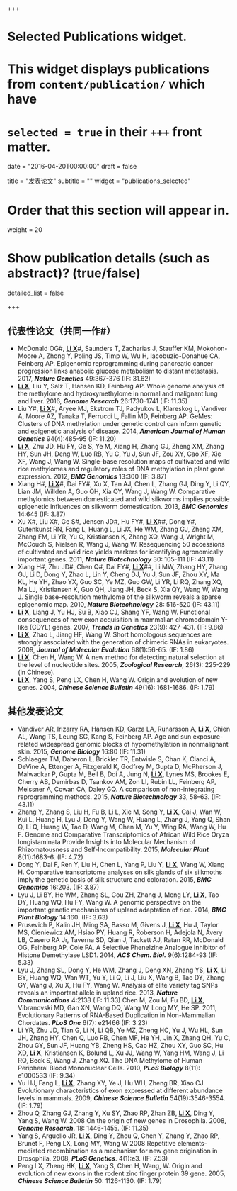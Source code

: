 +++
# Selected Publications widget.
# This widget displays publications from `content/publication/` which have
# `selected = true` in their `+++` front matter.

date = "2016-04-20T00:00:00"
draft = false

title = "发表论文"
subtitle = ""
widget = "publications_selected"

# Order that this section will appear in.
weight = 20

# Show publication details (such as abstract)? (true/false)
detailed_list = false

+++

## 代表性论文（共同一作#）
* McDonald OG#, <u>**Li X**</u>#, Saunders T, Zacharias J, Stauffer KM, Mokohon-Moore A, Zhong Y, Poling JS, Timp W, Wu H, Iacobuzio-Donahue CA, Feinberg AP. Epigenomic reprogramming during pancreatic cancer progression links anabolic glucose metabolism to distant metastasis. 2017, ***Nature Genetics*** 49:367-376 (IF: 31.62)
* <u>**Li X**</u>, Liu Y, Salz T, Hansen KD, Feinberg AP. Whole genome analysis of the methylome and hydroxymethylome in normal and malignant lung and liver. 2016, ***Genome Research*** 26:1730-1741 (IF: 11.35)
* Liu Y#, <u>**Li X**</u>#, Aryee MJ, Ekstrom TJ, Padyukov L, Klareskog L, Vandiver A, Moore AZ, Tanaka T, Ferrucci L, Fallin MD, Feinberg AP. GeMes: Clusters of DNA methylation under genetic control can inform genetic and epigenetic analysis of disease. 2014, ***American Journal of Human Genetics*** 94(4):485-95 (IF: 11.20)
* <u>**Li X**</u>, Zhu JD, Hu FY, Ge S, Ye M,  Xiang H, Zhang GJ, Zheng XM, Zhang HY, Sun JH, Deng W, Luo RB, Yu C, Yu J, Sun JF, Zou XY, Cao XF, Xie XF, Wang J, Wang W. Single-base resolution maps of cultivated and wild rice methylomes and regulatory roles of DNA methylation in plant gene expression. 2012,  ***BMC Genomics*** 13:300 (IF: 3.87)
* Xiang H#, <u>**Li X**</u>#, Dai FY#, Xu X, Tan AJ, Chen L, Zhang GJ, Ding Y, Li QY, Lian JM, Willden A, Guo QH, Xia QY, Wang J, Wang W. Comparative methylomics between domesticated and wild silkworms implies possible epigenetic influences on silkworm domestication. 2013, ***BMC Genomics*** 14:645 (IF: 3.87)
* Xu X#, Liu X#, Ge S#, Jensen JD#, Hu FY#, <u>**Li X**</u>##, Dong Y#, Gutenkunst RN, Fang L, Huang L, Li JX, He WM, Zhang GJ, Zheng XM, Zhang FM, Li YR, Yu C, Kristiansen K, Zhang XQ, Wang J, Wright M, McCouch S, Nielsen R, Wang J, Wang W. Resequencing 50 accessions of cultivated and wild rice yields markers for identifying agronomically important genes. 2011, ***Nature Biotechnology*** 30: 105-111 (IF: 43.11)
* Xiang H#, Zhu JD#, Chen Q#, Dai FY#, <u>**Li X**</u>##, Li MW, Zhang HY, Zhang GJ, Li D, Dong Y, Zhao L, Lin Y, Cheng DJ, Yu J, Sun JF, Zhou XY, Ma KL, He YH, Zhao YX, Guo SC, Ye MZ, Guo GW, Li YR, Li RQ, Zhang XQ, Ma LJ, Kristiansen K, Guo QH, Jiang JH, Beck S, Xia QY, Wang W, Wang J. Single base–resolution methylome of the silkworm reveals a sparse epigenomic map. 2010, ***Nature Biotechnology*** 28: 516-520 (IF: 43.11)
* <u>**Li X**</u>, Liang J, Yu HJ, Su B, Xiao CJ, Shang YF, Wang W. Functional consequences of new exon acquisition in mammalian chromodomain Y-like (CDYL) genes. 2007, ***Trends in Genetics*** 23(9): 427-431. (IF: 9.86)
* <u>**Li X**</u>, Zhao L, Jiang HF, Wang W. Short homologous sequences are strongly associated with the generation of chimeric RNAs in eukaryotes. 2009, ***Journal of Molecular Evolution*** 68(1):56-65. (IF: 1.86)
* <u>**Li X**</u>, Chen H, Wang W. A new method for detecting natural selection at the level of nucleotide sites. 2005, ***Zoological Research***, 26(3): 225-229 (in Chinese).
* <u>**Li X**</u>, Yang S, Peng LX, Chen H, Wang W. Origin and evolution of new genes. 2004, ***Chinese Science Bulletin*** 49(16): 1681-1686. (IF: 1.79)

## 其他发表论文
* Vandiver AR, Irizarry RA, Hansen KD, Garza LA, Runarsson A, <u>**Li X**</u>, Chien AL, Wang TS, Leung SG, Kang S, Feinberg AP. Age and sun exposure-related widespread genomic blocks of hypomethylation in nonmalignant skin. 2015, ***Genome Biology*** 16:80 (IF: 11.31)
* Schlaeger TM, Daheron L, Brickler TR, Entwisle S, Chan K, Cianci A, DeVine A, Ettenger A, Fitzgerald K, Godfrey M, Gupta D, McPherson J, Malwadkar P, Gupta M, Bell B, Doi A, Jung N, <u>**Li X**</u>, Lynes MS, Brookes E, Cherry AB, Demirbas D, Tsankov AM, Zon LI, Rubin LL, Feinberg AP, Meissner A, Cowan CA, Daley GQ. A comparison of non-integrating reprogramming methods. 2015, ***Nature Biotechnology*** 33, 58–63. (IF: 43.11)
* Zhang Y, Zhang S, Liu H, Fu B, Li L, Xie M, Song Y, <u>**Li X**</u>, Cai J, Wan W, Kui L, Huang H, Lyu J, Dong Y, Wang W, Huang L, Zhang J, Yang Q, Shan Q, Li Q, Huang W, Tao D, Wang M, Chen M, Yu Y, Wing RA, Wang W, Hu F. Genome and Comparative Transcriptomics of African Wild Rice Oryza longistaminata Provide Insights into Molecular Mechanism of Rhizomatousness and Self-Incompatibility. 2015, ***Molecular Plant*** 8(11):1683-6. (IF: 4.72)
* Dong Y, Dai F, Ren Y, Liu H, Chen L, Yang P, Liu Y, <u>**Li X**</u>, Wang W, Xiang H. Comparative transcriptome analyses on silk glands of six silkmoths imply the genetic basis of silk structure and coloration. 2015, ***BMC Genomics*** 16:203. (IF: 3.87)
* Lyu J, Li BY, He WM, Zhang SL, Gou ZH, Zhang J, Meng LY, <u>**Li X**</u>, Tao DY, Huang WQ, Hu FY, Wang W. A genomic perspective on the important genetic mechanisms of upland adaptation of rice. 2014, ***BMC Plant Biology*** 14:160. (IF: 3.63)
* Prusevich P, Kalin JH, Ming SA, Basso M, Givens J, <u>**Li X**</u>, Hu J, Taylor MS, Cieniewicz AM, Hsiao PY, Huang R, Roberson H, Adejola N, Avery LB, Casero RA Jr, Taverna SD, Qian J, Tackett AJ, Ratan RR, McDonald OG, Feinberg AP, Cole PA. A Selective Phenelzine Analogue Inhibitor of Histone Demethylase LSD1. 2014, ***ACS Chem. Biol.*** 9(6):1284-93 (IF: 5.33)
* Lyu J, Zhang SL, Dong Y, He WM, Zhang J, Deng XN, Zhang YS, <u>**Li X**</u>, Li BY, Huang WQ, Wan WT, Yu Y, Li Q, Li J, Liu X, Wang B, Tao DY, Zhang GY, Wang J, Xu X, Hu FY, Wang W. Analysis of elite variety tag SNPs reveals an important allele in upland rice. 2013, ***Nature Communications*** 4:2138 (IF: 11.33)
Chen M, Zou M, Fu BD, <u>**Li X**</u>, Vibranovski MD, Gan XN, Wang DQ, Wang W, Long MY, He SP. 2011, Evolutionary Patterns of RNA-Based Duplication in Non-Mammalian Chordates. ***PLoS One*** 6(7): e21466 (IF: 3.23)
* Li YR, Zhu JD, Tian G, Li N, Li QB, Ye MZ, Zheng HC, Yu J, Wu HL, Sun JH, Zhang HY, Chen Q, Luo RB, Chen MF, He YH, Jin X, Zhang QH, Yu C, Zhou GY, Sun JF, Huang YB, Zheng HS, Cao HZ, Zhou XY, Guo SC, Hu XD, <u>**Li X**</u>, Kristiansen K, Bolund L, Xu JJ, Wang W, Yang HM, Wang J, Li RQ, Beck S, Wang J, Zhang XQ. The DNA Methylome of Human Peripheral Blood Mononuclear Cells. 2010, ***PLoS Biology*** 8(11): e1000533 (IF: 9.34)
* Yu HJ, Fang L, <u>**Li X**</u>, Zhang XY, Ye J, Hu WH, Zheng BR, Xiao CJ. Evolutionary characteristics of exon expressed at different abundance levels in mammals. 2009, ***Chinese Science Bulletin*** 54(19):3546-3554. (IF: 1.79)
* Zhou Q, Zhang GJ, Zhang Y, Xu SY, Zhao RP, Zhan ZB, <u>**Li X**</u>, Ding Y, Yang S, Wang W. 2008 On the origin of new genes in Drosophila. 2008, ***Genome Research***. 18: 1446-1455. (IF: 11.35)
* Yang S, Arguello JR, <u>**Li X**</u>, Ding Y, Zhou Q, Chen Y, Zhang Y, Zhao RP, Brunet F, Peng LX, Long MY, Wang W 2008 Repetitive elements-mediated recombination as a mechanism for new gene origination in Drosophila. 2008, ***PLoS Genetics***. 4(1):e3. (IF: 7.53)
* Peng LX, Zheng HK, <u>**Li X**</u>, Yang S, Chen H, Wang, W. Origin and evolution of new exons in the rodent zinc finger protein 39 gene. 2005, ***Chinese Science Bulletin*** 50: 1126-1130. (IF: 1.79)

